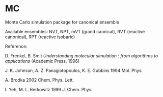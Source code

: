 # MC
Monte Carlo simulation package for canonical ensemble

Available ensembles: NVT, NPT, mVT (grand caonical), RVT (reactive canonical), RPT (reactive isobaric)

 

Reference: 

D. Frenkel, B. Smit *Understanding molecular simulation : from algorithms to applications* (Academic Press, 1996)

J. K. Johnson, A. Z. Panagiotopoulos, K. E. Gubbins 1994 Mol. Phys.

A. Brodka 2002 Chem. Phys. Lett.

I. Yeh, M. L. Berkowitz 1999 J. Chem. Phys.
